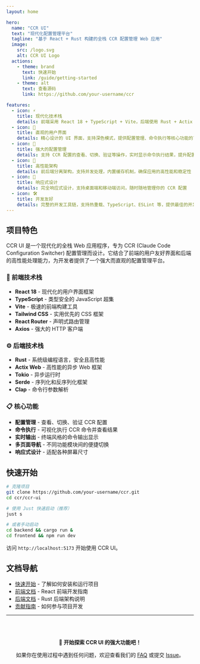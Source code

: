 ```yaml
---
layout: home

hero:
  name: "CCR UI"
  text: "现代化配置管理平台"
  tagline: "基于 React + Rust 构建的全栈 CCR 配置管理 Web 应用"
  image:
    src: /logo.svg
    alt: CCR UI Logo
  actions:
    - theme: brand
      text: 快速开始
      link: /guide/getting-started
    - theme: alt
      text: 查看源码
      link: https://github.com/your-username/ccr

features:
  - icon: ⚡
    title: 现代化技术栈
    details: 前端采用 React 18 + TypeScript + Vite，后端使用 Rust + Actix Web，提供极致的开发体验和运行性能
  - icon: 🎯
    title: 直观的用户界面
    details: 精心设计的 UI 界面，支持深色模式，提供配置管理、命令执行等核心功能的可视化操作
  - icon: 🔧
    title: 强大的配置管理
    details: 支持 CCR 配置的查看、切换、验证等操作，实时显示命令执行结果，提升配置管理效率
  - icon: 🚀
    title: 高性能架构
    details: 前后端分离架构，支持并发处理，内置缓存机制，确保应用的高性能和稳定性
  - icon: 📱
    title: 响应式设计
    details: 完全响应式设计，支持桌面端和移动端访问，随时随地管理你的 CCR 配置
  - icon: 🛠️
    title: 开发友好
    details: 完整的开发工具链，支持热重载、TypeScript、ESLint 等，提供最佳的开发体验
---
```


## 项目特色

CCR UI 是一个现代化的全栈 Web 应用程序，专为 CCR (Claude Code Configuration Switcher) 配置管理而设计。它结合了前端的用户友好界面和后端的高性能处理能力，为开发者提供了一个强大而直观的配置管理平台。

### 🎨 前端技术栈

- **React 18** - 现代化的用户界面框架
- **TypeScript** - 类型安全的 JavaScript 超集
- **Vite** - 极速的前端构建工具
- **Tailwind CSS** - 实用优先的 CSS 框架
- **React Router** - 声明式路由管理
- **Axios** - 强大的 HTTP 客户端

### ⚙️ 后端技术栈

- **Rust** - 系统级编程语言，安全且高性能
- **Actix Web** - 高性能的异步 Web 框架
- **Tokio** - 异步运行时
- **Serde** - 序列化和反序列化框架
- **Clap** - 命令行参数解析

### 📋 核心功能

- **配置管理** - 查看、切换、验证 CCR 配置
- **命令执行** - 可视化执行 CCR 命令并查看结果
- **实时输出** - 终端风格的命令输出显示
- **多页面导航** - 不同功能模块间的便捷切换
- **响应式设计** - 适配各种屏幕尺寸

## 快速开始

```bash
# 克隆项目
git clone https://github.com/your-username/ccr.git
cd ccr/ccr-ui

# 使用 Just 快速启动（推荐）
just s

# 或者手动启动
cd backend && cargo run &
cd frontend && npm run dev
```

访问 `http://localhost:5173` 开始使用 CCR UI。

## 文档导航

- [快速开始](/guide/getting-started) - 了解如何安装和运行项目
- [前端文档](/frontend/overview) - React 前端开发指南
- [后端文档](/backend/architecture) - Rust 后端架构说明
- [贡献指南](/contributing) - 如何参与项目开发

---

<div style="text-align: center; margin-top: 2rem; padding: 1rem; background: var(--vp-c-bg-soft); border-radius: 8px;">
  <p>🚀 <strong>开始探索 CCR UI 的强大功能吧！</strong></p>
  <p>如果你在使用过程中遇到任何问题，欢迎查看我们的 <a href="/faq">FAQ</a> 或提交 <a href="https://github.com/your-username/ccr/issues">Issue</a>。</p>
</div>